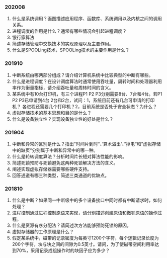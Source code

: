 ### 202008

1. 什么是系统调用？画图描述应用程序、函数库、系统调用以及内核之间的调用关系。
2. 进程调度的作用是什么？通常有哪些情况会引起进程调度？
3. 银行家算法
4. 简述存储管理中交换技术的实现原理以及主要作用。
5. 什么是SPOOLing技术，SPOOLing技术的主要作用是什么？


### 201910
1. 中断系统由哪两部分组成？请介绍计算机系统中比较典型的中断有哪些。
2. 什么是进程调度？在设计调度算法时通常使用吞吐量，周转时间和处理器利用率作为衡量指标，请介绍吞吐量和周转时间的含义。
3. 某系统中有10台打印机，有三个进程P1 P2 P3分别需要8台、7台和4台。若P1 P2 P3已申请到4台 2台和2台，试问：1，系统目前还有几台可申请的打印机？
各进程还需要几个打印机？2，目前系统是否处于安全状态？为什么？
4. 虚拟存储技术的基本思想和目的是什么？
5. 什么是设备独立性？实现设备独立性的好处是什么？



### 201904

1. 中断和异常的区别是什么？指出”时间片到时“、’算术溢出‘、”掉电“和”虚拟存储中的缺页“分别属于中断和异常中的哪一种。
2. 什么是轮转调度算法？分析时间片长短对算法性能的影响。
3. 简述死锁预防与死锁避免这两种死锁解决方法的含义。
4. 阐述实现虚拟存储器需要哪些硬件支持。
5. 回答通道有哪三种类型，简述三类通道的优缺点。


### 201810
1. 什么是中断？如果同一中断级中的多个设备接口中同时都有中断请求时，如何处理？
2. 进程控制通过进程控制原语来实现，请分别描述创建原语和撤销原语的操作过程。
3. 什么是资源有序分配法？请简述次方法能够预防死锁的原因。
4. 虚拟存储器的工作原理是什么？
5. 假定某系统中，磁带的记录密度为每英寸1200个字符，每个逻辑记录长度为200个字符，块与块之间的间隙为0.5英寸。请问，为了使磁带空间利用率达到70%，采用记录成组操作时的块因子应为多少？


